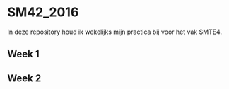# SM42_2016

In deze repository houd ik wekelijks mijn practica bij voor het vak SMTE4.

## Week 1

## Week 2